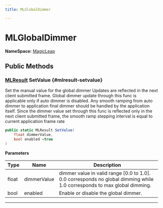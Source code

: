 ```yaml
---
title: MLGlobalDimmer

---
```


# MLGlobalDimmer



**NameSpace:** 
[MagicLeap](/unity-api/api/UnityEngine.XR.MagicLeap/UnityEngine.XR.MagicLeap.md) 








## Public Methods

### [MLResult](/unity-api/api/UnityEngine.XR.MagicLeap/UnityEngine.XR.MagicLeap.MLResult.md) SetValue {#mlresult-setvalue}

Set the manual value for the global dimmer Updates are reflected in the next client submitted frame. Global dimmer update through this func is applicable only if auto dimmer is disabled. Any smooth ramping from auto dimmer to application final dimmer should be handled by the application itself. Since the dimmer value set through this func is reflected only in the next client submitted frame, the smooth ramp stepping interval is equal to current application frame rate 

```csharp
public static MLResult SetValue(
    float dimmerValue,
    bool enabled =true
)
```


**Parameters**

| Type | Name  | Description  | 
|--|--|--|
| float |dimmerValue|dimmer value in valid range [0.0 to 1.0]. 0.0 corresponds no global dimming while 1.0 corresponds to max global dimming.|
| bool |enabled|Enable or disable the global dimmer.|






-----------

